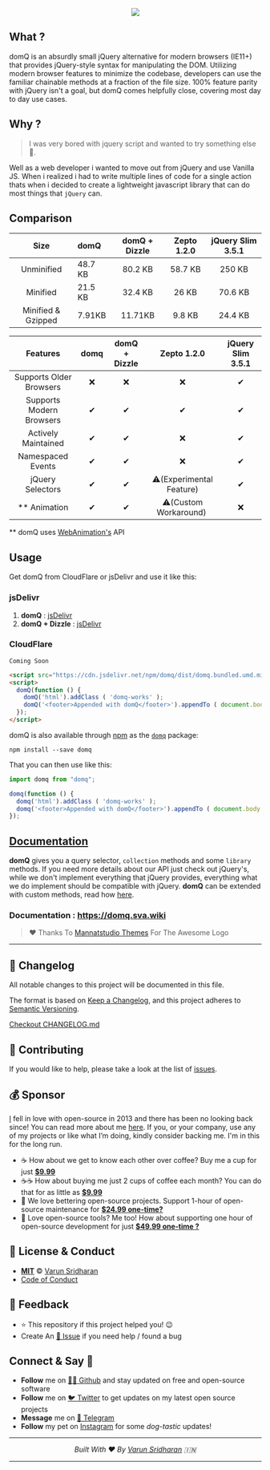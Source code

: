 <p align="center"> <img src="https://cdn.svarun.dev/gh/varunsridharan/domq/banner.jpg"/> </p>

## What ?
domQ is an absurdly small jQuery alternative for modern browsers (IE11+) that provides jQuery-style syntax for manipulating the DOM. Utilizing modern browser features to minimize the codebase, developers can use the familiar chainable methods at a fraction of the file size. 100% feature parity with jQuery isn't a goal, but domQ comes helpfully close, covering most day to day use cases.

## Why ?
> I was very bored with jquery script and wanted to try something else :see_no_evil:.

Well as a web developer i wanted to move out from jQuery and use Vanilla JS. When i realized i had to write multiple lines of code for a single action thats when i decided to create a lightweight javascript library that can do most things that `jQuery` can.

## Comparison
| Size | domQ | domQ + Dizzle | Zepto 1.2.0 | jQuery Slim 3.5.1 |
| :---: | :--- | :---: | :---: | :---: |
| Unminified | 48.7 KB | 80.2 KB | 58.7 KB | 250 KB | 
| Minified | 21.5 KB | 32.4 KB | 26 KB | 70.6 KB |
| Minified & Gzipped | 7.91KB | 11.71KB | 9.8 KB | 24.4 KB |

| Features | domq | domQ + Dizzle | Zepto 1.2.0 | jQuery Slim 3.5.1 |
| :---: | :---: |  :---: |  :---: |  :---: |
| Supports Older Browsers | ❌ | ❌ | ❌ | ✔ |
| Supports Modern Browsers | ✔ | ✔ | ✔ | ✔ |
| Actively Maintained | ✔ | ✔ | ❌ | ✔ |
| Namespaced Events | ✔ | ✔ | ❌ | ✔ |
| jQuery Selectors | ✔ | ✔ | ⚠️(Experimental Feature)| ✔ |
| ** Animation | ✔ | ✔ | ⚠️(Custom Workaround) ️| ❌ |


** domQ uses [WebAnimation's](https://github.com/web-animations/web-animations-js) API

## Usage
Get domQ from CloudFlare or jsDelivr and use it like this:

### jsDelivr
1. **domQ** : [jsDelivr](https://cdn.jsdelivr.net/npm/domq/dist/domq.standalone.umd.min.js)
2. **domQ + Dizzle** : [jsDelivr](https://cdn.jsdelivr.net/npm/domq/dist/domq.bundled.umd.min.js)

### CloudFlare
    Coming Soon

```html
<script src="https://cdn.jsdelivr.net/npm/domq/dist/domq.bundled.umd.min.js"></script>
<script>
  domQ(function () {
    domQ('html').addClass ( 'domq-works' );
    domQ('<footer>Appended with domQ</footer>').appendTo ( document.body );
  });
</script>
```

domQ is also available through [npm](https://npmjs.com/) as the [`domq`](https://npmjs.com/package/domq) package:

    npm install --save domq

That you can then use like this:

```javascript
import domq from "domq";

domq(function () {
  domq('html').addClass ( 'domq-works' );
  domq('<footer>Appended with domQ</footer>').appendTo ( document.body );
});
```

## [Documentation](https://domq.sva.wiki)
**domQ** gives you a query selector, `collection` methods and some `library` methods. If you need more details about our API just check out jQuery's, while we don't implement everything that jQuery provides, everything what we do implement should be compatible with jQuery. **domQ** can be extended with custom methods, read how [here](https://domq.sva.wiki/developer-guides/extending-domq).

### Documentation : https://domq.sva.wiki 

> ❤️ Thanks To [Mannatstudio Themes](https://github.com/mannatstudio-themes) For The Awesome Logo
---

## 📝 Changelog
All notable changes to this project will be documented in this file.

The format is based on [Keep a Changelog](https://keepachangelog.com/en/1.0.0/),
and this project adheres to [Semantic Versioning](https://semver.org/spec/v2.0.0.html).

[Checkout CHANGELOG.md](/CHANGELOG.md)

## 🤝 Contributing
If you would like to help, please take a look at the list of [issues](issues/).

## 💰 Sponsor
[I][twitter] fell in love with open-source in 2013 and there has been no looking back since! You can read more about me [here][website].
If you, or your company, use any of my projects or like what I’m doing, kindly consider backing me. I'm in this for the long run.

- ☕ How about we get to know each other over coffee? Buy me a cup for just [**$9.99**][buymeacoffee]
- ☕️☕️ How about buying me just 2 cups of coffee each month? You can do that for as little as [**$9.99**][buymeacoffee]
- 🔰         We love bettering open-source projects. Support 1-hour of open-source maintenance for [**$24.99 one-time?**][paypal]
- 🚀         Love open-source tools? Me too! How about supporting one hour of open-source development for just [**$49.99 one-time ?**][paypal]

## 📜  License & Conduct
- [**MIT**](LICENSE) © [Varun Sridharan](website)
- [Code of Conduct](code-of-conduct.md)

## 📣 Feedback
- ⭐ This repository if this project helped you! :wink:
- Create An [🔧 Issue](issues/) if you need help / found a bug

## Connect & Say 👋
- **Follow** me on [👨‍💻 Github][github] and stay updated on free and open-source software
- **Follow** me on [🐦 Twitter][twitter] to get updates on my latest open source projects
- **Message** me on [📠 Telegram][telegram]
- **Follow** my pet on [Instagram][sofythelabrador] for some _dog-tastic_ updates!

---

<p align="center">
<i>Built With ♥ By <a href="https://sva.onl/twitter"  target="_blank" rel="noopener noreferrer">Varun Sridharan</a> 🇮🇳 </i>
</p>

---

<!-- Personl Links -->
[paypal]: https://sva.onl/paypal
[buymeacoffee]: https://sva.onl/buymeacoffee
[sofythelabrador]: https://www.instagram.com/sofythelabrador/
[github]: https://sva.onl/github/
[twitter]: https://sva.onl/twitter/
[telegram]: https://sva.onl/telegram/
[email]: https://sva.onl/email
[website]: https://sva.onl/website/
